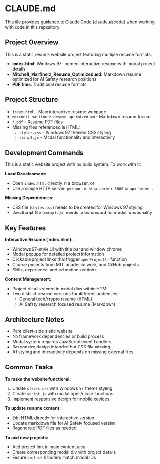 # CLAUDE.md

This file provides guidance to Claude Code (claude.ai/code) when working with code in this repository.

## Project Overview

This is a static resume website project featuring multiple resume formats:
- **index.html**: Windows 97-themed interactive resume with modal project details
- **Mitchell_Marfinetz_Resume_Optimized.md**: Markdown resume optimized for AI Safety research positions
- **PDF files**: Traditional resume formats

## Project Structure

- `index.html` - Main interactive resume webpage
- `Mitchell_Marfinetz_Resume_Optimized.md` - Markdown resume format
- `*.pdf` - Resume PDF files
- Missing files referenced in HTML:
  - `styles.css` - Windows 97 themed CSS styling
  - `script.js` - Modal functionality and interactivity

## Development Commands

This is a static website project with no build system. To work with it:

**Local Development:**
- Open `index.html` directly in a browser, or
- Use a simple HTTP server: `python -m http.server 8000` or `npx serve .`

**Missing Dependencies:**
- CSS file (`styles.css`) needs to be created for Windows 97 styling
- JavaScript file (`script.js`) needs to be created for modal functionality

## Key Features

**Interactive Resume (index.html):**
- Windows 97-style UI with title bar and window chrome
- Modal popups for detailed project information
- Clickable project links that trigger `openProject()` function
- Course projects from MIT, academic work, and GitHub projects
- Skills, experience, and education sections

**Content Management:**
- Project details stored in modal divs within HTML
- Two distinct resume versions for different audiences:
  - General tech/crypto resume (HTML)
  - AI Safety research focused resume (Markdown)

## Architecture Notes

- Pure client-side static website
- No framework dependencies or build process
- Modal system requires JavaScript event handlers
- Responsive design intended but CSS file missing
- All styling and interactivity depends on missing external files

## Common Tasks

**To make the website functional:**
1. Create `styles.css` with Windows 97 theme styling
2. Create `script.js` with modal open/close functions
3. Implement responsive design for mobile devices

**To update resume content:**
- Edit HTML directly for interactive version
- Update markdown file for AI Safety focused version
- Regenerate PDF files as needed

**To add new projects:**
- Add project link in main content area
- Create corresponding modal div with project details
- Ensure `onclick` handlers match modal IDs